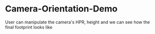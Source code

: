 # Camera-Orientation-Demo
User can manipulate the camera's HPR, height and we can see how the final footprint looks like
